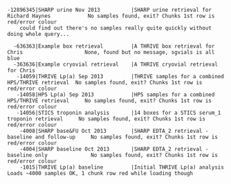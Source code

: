     -12896345|SHARP urine Nov 2013          |SHARP urine retrieval for Richard Haynes            No samples found, exit? Chunks 1st row is red/error colour
        could find out there's no samples really quite quickly without doing whole query... 

      -636363|Example box retrieval         |A THRIVE box retrieval for Chris                    None, found but no message, sgvials is all blue
      -363636|Example cryovial retrieval    |A THRIVE cryovial retrieval for Chris               
       -14059|THRIVE Lp(a) Sep 2013         |THRIVE samples for a combined HPS/THRIVE retrieval  No samples found, exit? Chunks 1st row is red/error colour
       -14058|HPS Lp(a) Sep 2013            |HPS samples for a combined HPS/THRIVE retrieval     No samples found, exit? Chunks 1st row is red/error colour
       -14056|STICS troponin analysis       |14 boxes for a STICS serum_1 troponin retrieval     No samples found, exit? Chunks 1st row is red/error colour
        -4008|SHARP base&FU Oct 2013        |SHARP EDTA_2 retrieval - baseline and follow-up     No samples found, exit? Chunks 1st row is red/error colour
        -4004|SHARP baseline Oct 2013       |SHARP EDTA_2 retrieval - baseline only              No samples found, exit? Chunks 1st row is red/error colour
        -1015|THRIVE Lp(a) baseline         |Initial THRIVE Lp(a) analysis                       Loads ~4000 samples OK, 1 chunk row red while loading though  
